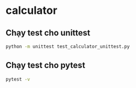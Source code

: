 # calculator

## Chạy test cho unittest
```bash
python -m unittest test_calculator_unittest.py
```

## Chạy test cho pytest
```bash
pytest -v
```